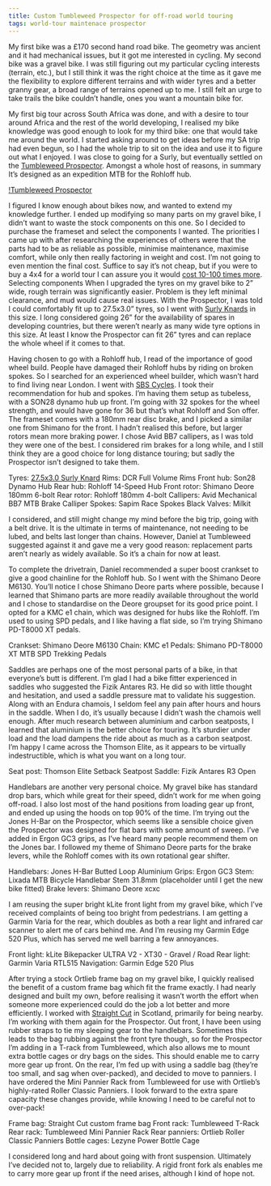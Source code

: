 ```yaml
---
title: Custom Tumbleweed Prospector for off-road world touring
tags: world-tour maintenace prospector
---
```


My first bike was a £170 second hand road bike. The geometry was ancient and it had mechanical issues, but it got me interested in cycling. My second bike was a gravel bike. I was still figuring out my particular cycling interests (terrain, etc.), but I still think it was the right choice at the time as it gave me the flexibility to explore different terrains and with wider tyres and a better granny gear, a broad range of terrains opened up to me. I still felt an urge to take trails the bike couldn’t handle, ones you want a mountain bike for.

My first big tour across South Africa was done, and with a desire to tour around Africa and the rest of the world developing, I realised my bike knowledge was good enough to look for my third bike: one that would take me around the world. I started asking around to get ideas before my SA trip had even begun, so I had the whole trip to sit on the idea and use it to figure out what I enjoyed. I was close to going for a Surly, but eventually settled on the [Tumbleweed Prospector](https://tumbleweed.cc/products/prospector). Amongst a whole host of reasons, in summary It’s designed as an expedition MTB for the Rohloff hub.

[!Tumbleweed Prospector](/assets/prospector.jpg)

I figured I know enough about bikes now, and wanted to extend my knowledge further. I ended up modifying so many parts on my gravel bike, I didn’t want to waste the stock components on this one. So I decided to purchase the frameset and select the components I wanted. The priorities I came up with after researching the experiences of others were that the parts had to be as reliable as possible, minimise maintenance, maximise comfort, while only then really factoring in weight and cost. I’m not going to even mention the final cost. Suffice to say it’s not cheap, but if you were to buy a 4x4 for a world tour I can assure you it would [cost 10-100 times more](https://www.themanual.com/auto/best-overland-vehicles/).
Selecting components
When I upgraded the tyres on my gravel bike to 2” wide, rough terrain was significantly easier. Problem is they left minimal clearance, and mud would cause real issues. With the Prospector, I was told I could comfortably fit up to 27.5x3.0” tyres, so I went with [Surly Knards](https://surlybikes.com/parts/knard) in this size. I long considered going 26” for the availability of spares in developing countries, but there weren’t nearly as many wide tyre options in this size. At least I know the Prospector can fit 26” tyres and can replace the whole wheel if it comes to that.

Having chosen to go with a Rohloff hub, I read of the importance of good wheel build. People have damaged their Rohloff hubs by riding on broken spokes. So I searched for an experienced wheel builder, which wasn’t hard to find living near London. I went with [SBS Cycles](http://www.sbccycles.com/). I took their recommendation for hub and spokes. I’m having them setup as tubeless, with a SON28 dynamo hub up front. I’m going with 32 spokes for the wheel strength, and would have gone for 36 but that’s what Rohloff and Son offer. The frameset comes with a 180mm rear disc brake, and I picked a similar one from Shimano for the front. I hadn’t realised this before, but larger rotors mean more braking power. I chose Avid BB7 callipers, as I was told they were one of the best. I considered rim brakes for a long while, and I still think they are a good choice for long distance touring; but sadly the Prospector isn’t designed to take them.

Tyres: [27.5x3.0 Surly Knard](https://surlybikes.com/parts/knard)
Rims: DCR Full Volume Rims
Front hub: Son28 Dynamo Hub
Rear hub: Rohloff 14-Speed Hub
Front rotor: Shimano Deore 180mm 6-bolt
Rear rotor: Rohloff 180mm 4-bolt
Callipers: Avid Mechanical BB7 MTB Brake Calliper
Spokes: Sapim Race Spokes Black
Valves: Milkit

I considered, and still might change my mind before the big trip, going with a belt drive. It is the ultimate in terms of maintenance, not needing to be lubed, and belts last longer than chains. However, Daniel at Tumbleweed suggested against it and gave me a very good reason: replacement parts aren’t nearly as widely available. So it’s a chain for now at least.

To complete the drivetrain, Daniel recommended a super boost crankset to give a good chainline for the Rohloff hub. So I went with the Shimano Deore M6130. You’ll notice I chose Shimano Deore parts where possible, because I learned that Shimano parts are more readily available throughout the world and I chose to standardise on the Deore groupset for its good price point. I opted for a KMC e1 chain, which was designed for hubs like the Rohloff. I’m used to using SPD pedals, and I like having a flat side, so I’m trying Shimano PD-T8000 XT pedals.

Crankset: Shimano Deore M6130
Chain: KMC e1
Pedals: Shimano PD-T8000 XT MTB SPD Trekking Pedals

Saddles are perhaps one of the most personal parts of a bike, in that everyone’s butt is different. I’m glad I had a bike fitter experienced in saddles who suggested the Fizik Antares R3. He did so with little thought and hesitation, and used a saddle pressure mat to validate his suggestion. Along with an Endura chamois, I seldom feel any pain after hours and hours in the saddle. When I do, it’s usually because I didn’t wash the chamois well enough. After much research between aluminium and carbon seatposts, I learned that aluminium is the better choice for touring. It’s sturdier under load and the load dampens the ride about as much as a carbon seatpost. I’m happy I came across the Thomson Elite, as it appears to be virtually indestructible, which is what you want on a long tour.

Seat post: Thomson Elite Setback Seatpost
Saddle: Fizik Antares R3 Open

Handlebars are another very personal choice. My gravel bike has standard drop bars, which while great for their speed, didn’t work for me when going off-road. I also lost most of the hand positions from loading gear up front, and ended up using the hoods on top 90% of the time. I’m trying out the Jones H-Bar on the Prospector, which seems like a sensible choice given the Prospector  was designed for flat bars with some amount of sweep. I’ve added in Ergon GC3 grips, as I’ve heard many people recommend them on the Jones bar. I followed my theme of Shimano Deore parts for the brake levers, while the Rohloff comes with its own rotational gear shifter.

Handlebars: Jones H-Bar Butted Loop Aluminium
Grips: Ergon GC3
Stem: Lixada MTB Bicycle Handlebar Stem 31.8mm (placeholder until I get the new bike fitted)
Brake levers: Shimano Deore xcxc

I am reusing the super bright kLite front light from my gravel bike, which I’ve received complaints of being too bright from pedestrians. I am getting a Garmin Varia for the rear, which doubles as both a rear light and infrared car scanner to alert me of cars behind me. And I’m reusing my Garmin Edge 520 Plus, which has served me well barring a few annoyances.

Front light: kLite Bikepacker ULTRA V2 - XT30 - Gravel / Road
Rear light: Garmin Varia RTL515
Navigation: Garmin Edge 520 Plus

After trying a stock Ortlieb frame bag on my gravel bike, I quickly realised the benefit of a custom frame bag which fit the frame exactly. I had nearly designed and built my own, before realising it wasn’t worth the effort when someone more experienced could do the job a lot better and more efficiently. I worked with [Straight Cut](https://www.straightcutdesign.com/) in Scotland, primarily for being nearby. I’m working with them again for the Prospector. Out front, I have been using rubber straps to tie my sleeping gear to the handlebars. Sometimes this leads to the bag rubbing against the front tyre though, so for the Prospector I’m adding in a T-rack from Tumbleweed, which also allows me to mount extra bottle cages or dry bags on the sides. This should enable me to carry more gear up front. On the rear, I’m fed up with using a saddle bag (they’re too small, and sag when over-packed), and decided to move to panniers. I have ordered the Mini Pannier Rack from Tumbleweed for use with Ortlieb’s highly-rated Roller Classic Panniers. I look forward to the extra spare capacity these changes provide, while knowing I need to be careful not to over-pack!

Frame bag: Straight Cut custom frame bag
Front rack: Tumbleweed T-Rack
Rear rack: Tumbleweed Mini Pannier Rack
Rear panniers: Ortlieb Roller Classic Panniers
Bottle cages: Lezyne Power Bottle Cage

I considered long and hard about going with front suspension. Ultimately I’ve decided not to, largely due to reliability. A rigid front fork als enables me to carry more gear up front if the need arises, although I kind of hope not.

